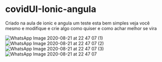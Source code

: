 # covidUI-Ionic-angula
Criado na aula de ionic e angula um teste esta bem simples veja você mesmo e modifique e crie algo como quiser e como achar melhor se vira 

![WhatsApp Image 2020-08-21 at 22 47 07 (1)](https://user-images.githubusercontent.com/56686731/91060712-aa9d1b00-e601-11ea-91ee-f3f93925cd55.jpeg)
![WhatsApp Image 2020-08-21 at 22 47 07 (2)](https://user-images.githubusercontent.com/56686731/91060722-abce4800-e601-11ea-8797-584ae12fd1da.jpeg)
![WhatsApp Image 2020-08-21 at 22 47 07 (3)](https://user-images.githubusercontent.com/56686731/91060724-ac66de80-e601-11ea-9275-fc6b859a357f.jpeg)
![WhatsApp Image 2020-08-21 at 22 47 07](https://user-images.githubusercontent.com/56686731/91060729-ad980b80-e601-11ea-803b-6a630cdf4ca8.jpeg)
